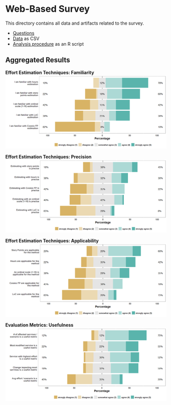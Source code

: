 # Web-Based Survey

This directory contains all data and artifacts related to the survey.

-   [Questions](survey-questions.md)
-   [Data](survey-data.csv) as CSV
-   [Analysis procedure](survey-analysis-script.R) as an R script

## Aggregated Results

**Effort Estimation Techniques: Familiarity**
![Familiarity](img/effort-estimation-familiarity.png)

**Effort Estimation Techniques: Precision**
![Precision](img/effort-estimation-precision.png)

**Effort Estimation Techniques: Applicability**
![Applicability](img/effort-estimation-applicability.png)

**Evaluation Metrics: Usefulness**
![Usefulness](img/evaluation-metrics-usefulness.png)

